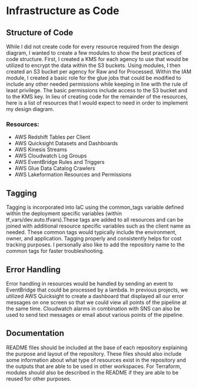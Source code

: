 # Infrastructure as Code
## Structure of Code
While I did not create code for every resource required from the design diagram, I wanted to create a few modules to show the best practices of code structure. First, I created a KMS for each agency to use that would be utilized to encrypt the data within the S3 buckets. Using modules, I then created an S3 bucket per agency for Raw and for Processed. Within the IAM module, I created a basic role for the glue jobs that could be modified to include any other needed permissions while keeping in line with the rule of least privilege. The basic permissions include access to the S3 bucket and to the KMS key. In lieu of creating code for the remainder of the resources, here is a list of resources that I would expect to need in order to implement my design diagram.

### Resources: 
- AWS Redshift Tables per Client
- AWS Quicksight Datasets and Dashboards
- AWS Kinesis Streams
- AWS Cloudwatch Log Groups
- AWS EventBridge Rules and Triggers
- AWS Glue Data Catalog Crawlers
- AWS Lakeformation Resources and Permissions

## Tagging
Tagging is incorporated into IaC using the common_tags variable defined within the deployment specific variables (within tf_vars/dev.auto.tfvars).These tags are added to all resources and can be joined with additional resource specific variables such as the client name as needed. These common tags would typically include the environment, owner, and application. Tagging properly and consistently helps for cost tracking purposes. I personally also like to add the repository name to the common tags for faster troubleshooting.

## Error Handling
Error handling in resources would be handled by sending an event to EventBridge that could be processed by a lambda. In previous projects, we utilized AWS Quicksight to create a dashboard that displayed all our error messages on one screen so that we could view all points of the pipeline at the same time. Cloudwatch alarms in combination with SNS can also be used to send text messages or email about various points of the pipeline.

## Documentation
README files should be included at the base of each repository explaining the purpose and layout of the repository. These files should also include some information about what type of resources exist in the repository and the outputs that are able to be used in other workspaces. For Terraform, modules should also be described in the README if they are able to be reused for other purposes.
